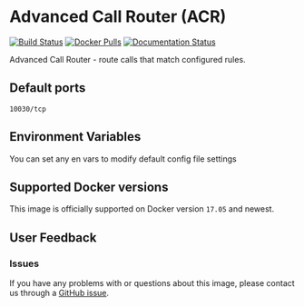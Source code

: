 Advanced Call Router (ACR)
====

[![Build Status](https://travis-ci.org/webitel/acr.svg?branch=master)](https://travis-ci.org/webitel/acr) [![Docker Pulls](https://img.shields.io/docker/pulls/webitel/acr.svg?maxAge=2592000)](https://hub.docker.com/r/webitel/acr) [![Documentation Status](https://readthedocs.org/projects/webitel/badge/?version=latest)](http://api.webitel.com/en/latest/?badge=latest)

Advanced Call Router - route calls that match configured rules.

## Default ports

`10030/tcp`

## Environment Variables

You can set any en vars to modify default config file settings

## Supported Docker versions

This image is officially supported on Docker version `17.05` and newest.

## User Feedback

### Issues
If you have any problems with or questions about this image, please contact us through a [GitHub issue](https://github.com/webitel/acr/issues).
